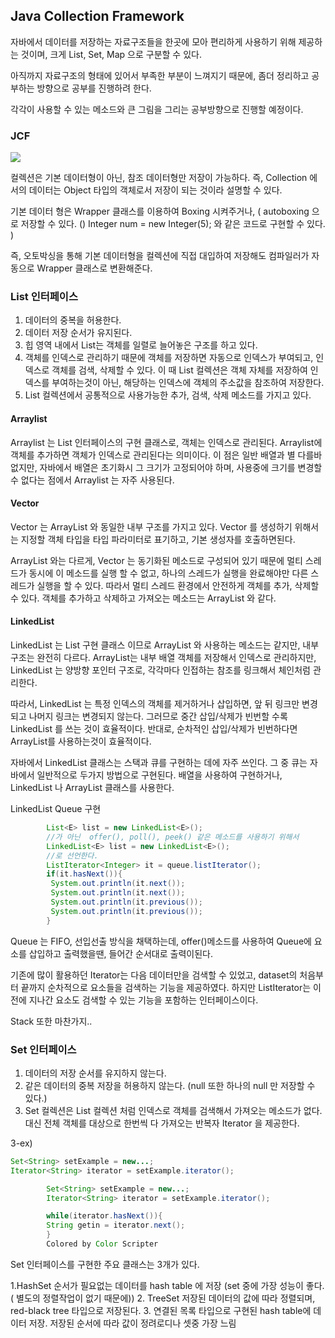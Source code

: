 ## Java Collection Framework

자바에서 데이터를 저장하는 자료구조들을 한곳에 모아 편리하게 사용하기 위해 제공하는 것이며, 크게 List, Set, Map 으로 
구분할 수 있다. 

아직까지 자료구조의 형태에 있어서 부족한 부분이 느껴지기 때문에, 좀더 정리하고 공부하는 방향으로 공부를 진행하려 한다.

각각이 사용할 수 있는 메소드와 큰 그림을 그리는 공부방향으로 진행할 예정이다.
### JCF

<img src="https://user-images.githubusercontent.com/63331153/136910636-d69e3d1d-75e0-4431-9e75-f155bca427b2.png"/>

컬렉션은 기본 데이터형이 아닌, 참조 데이터형만 저장이 가능하다. 즉, Collection 에서의 데이터는 Object 타입의 객체로서 저장이 되는 것이라 설명할 수 있다.

기본 데이터 형은 Wrapper 클래스를 이용하여 Boxing 시켜주거나, ( autoboxing 으로 저장할 수 있다. () Integer num = new Integer(5); 와 같은 코드로 구현할 수 있다. )

즉, 오토박싱을 통해 기본 데이터형을 컬렉션에 직접 대입하여 저장해도 컴파일러가 자동으로 Wrapper 클래스로 변환해준다.

### List 인터페이스

1. 데이터의 중복을 허용한다.
2. 데이터 저장 순서가 유지된다.
3. 힙 영역 내에서 List는 객체를 일렬로 늘어놓은 구조를 하고 있다. 
4. 객체를 인덱스로 관리하기 때문에 객체를 저장하면 자동으로 인덱스가 부여되고, 인덱스로 객체를 검색, 삭제할 수 있다. 이 때 List 컬렉션은 객체 자체를 저장하여
 인덱스를 부여하는것이 아닌, 해당하는 인덱스에 객체의 주소값을 참조하여 저장한다.
5. List 컬렉션에서 공통적으로 사용가능한 추가, 검색, 삭제 메소드를 가지고 있다.

#### Arraylist

Arraylist 는 List 인터페이스의 구현 클래스로, 객체는 인덱스로 관리된다. Arraylist에 객체를 추가하면 객체가 인덱스로 관리된다는 의미이다.
이 점은 일반 배열과 별 다를바 없지만, 자바에서 배열은 초기화시 그 크기가 고정되어야 하며, 사용중에 크기를 변경할 수 없다는 점에서 Arraylist 는 자주 사용된다.


#### Vector 

Vector 는 ArrayList 와 동일한 내부 구조를 가지고 있다. Vector 를 생성하기 위해서는 지정할 객체 타입을 타입 파라미터로 표기하고, 기본 생성자를 호출하면된다.

ArrayList 와는 다르게, Vector 는 동기화된 메소드로 구성되어 있기 때문에 멀티 스레드가 동시에 이 메소드를 실행 할 수 없고, 하나의 스레드가 실행을 완료해야만 다른
스레드가 실행을 할 수 있다. 따라서 멀티 스레드 환경에서 안전하게 객체를 추가, 삭제할 수 있다. 객체를 추가하고 삭제하고 가져오는 메소드는 ArrayList 와 같다.

#### LinkedList 

LinkedList 는 List 구현 클래스 이므로 ArrayList 와 사용하는 메소드는 같지만, 내부 구조는 완전히 다르다. ArrayList는 내부 배열 객체를 저장해서 인덱스로 관리하지만,
LinkedList 는 양방향 포인터 구조로, 각각마다 인접하는 참조를 링크해서 체인처럼 관리한다.

따라서, LinkedList 는 특정 인덱스의 객체를 제거하거나 삽입하면, 앞 뒤 링크만 변경되고 나머지 링크는 변경되지 않는다. 그러므로 중간 삽입/삭제가 빈번할 수록 LinkedList 를 
쓰는 것이 효율적이다. 반대로, 순차적인 삽입/삭제가 빈번하다면 ArrayList를 사용하는것이 효율적이다.

자바에서 LinkedList 클래스는 스택과 큐를 구현하는 데에 자주 쓰인다. 그 중 큐는 자바에서 일반적으로 두가지 방법으로 구현된다.
배열을 사용하여 구현하거나, LinkedList 나 ArrayList 클래스를 사용한다.

LinkedList Queue 구현

```java
        List<E> list = new LinkedList<E>();
        //가 아닌  offer(), poll(), peek() 같은 메소드를 사용하기 위해서
        LinkedList<E> list = new LinkedList<E>();
        //로 선언한다.
        ListIterator<Integer> it = queue.listIterator();
        if(it.hasNext()){
         System.out.println(it.next());
         System.out.println(it.next());
         System.out.println(it.previous());
         System.out.println(it.previous());
        }
```

Queue 는 FIFO, 선입선출 방식을 채택하는데, offer()메소드를 사용하여 Queue에 요소를 삽입하고 출력했을땐, 들어간
순서대로 출력이된다. 

기존에 많이 활용하던 Iterator는 다음 데이터만을 검색할 수 있었고, dataset의 처음부터 끝까지 순차적으로 요소들을 검색하는 기능을 제공하였다.
하지만 ListIterator는 이전에 지나간 요소도 검색할 수 있는 기능을 포함하는 인터페이스이다. 

Stack 또한 마찬가지..

### Set 인터페이스 

1. 데이터의 저장 순서를 유지하지 않는다.
2. 같은 데이터의 중복 저장을 허용하지 않는다. (null 또한 하나의 null 만 저장할 수 있다.)
3. Set 컬렉션은 List 컬렉션 처럼 인덱스로 객체를 검색해서 가져오는 메소드가 없다. 대신 전체 객체를 대상으로 한번씩 다 가져오는 반복자 Iterator 을 제공한다.

3-ex) 
```java
Set<String> setExample = new...;
Iterator<String> iterator = setExample.iterator();

        Set<String> setExample = new...;
        Iterator<String> iterator = setExample.iterator();

        while(iterator.hasNext()){
        String getin = iterator.next();
        }
        Colored by Color Scripter
```

Set 인터페이스를 구현한 주요 클래스는 3개가 있다.

1.HashSet 순서가 필요없는 데이터를 hash table 에 저장 (set 중에 가장 성능이 좋다. ( 별도의 정렬작업이 없기 때문에))
2. TreeSet 저장된 데이터의 값에 따라 정렬되며, red-black tree 타입으로 저장된다.
3. 연결된 목록 타입으로 구현된 hash table에 데이터 저장. 저장된 순서에 따라 값이 정려로디나 셋중 가장 느림


